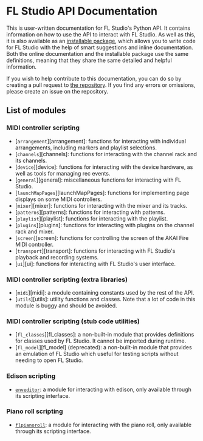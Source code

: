 <h1>FL Studio API Documentation</h1>

This is user-written documentation for FL Studio's Python API. It contains information on how to use the API to interact with FL Studio. As well as this, it is also available as an [installable package](https://github.com/MiguelGuthridge/FL-Studio-API-Stubs#installation), which allows you to write code for FL Studio with the help of smart suggestions and inline documentation. Both the online documentation and the installable package use the same definitions, meaning that they share the same detailed and helpful information.

If you wish to help contribute to this documentation, you can do so by creating a pull request to [the repository](https://github.com/MiguelGuthridge/FL-Studio-API-Stubs). If you find any errors or omissions, please create an issue on the repository.

## List of modules

### MIDI controller scripting

* [`arrangement`][arrangement]: functions for interacting with individual arrangements,
  including markers and playlist selections.
* [`channels`][channels]: functions for interacting with the channel rack and its channels.
* [`device`][device]: functions for interacting with the device hardware, as well as
  tools for managing rec events.
* [`general`][general]: miscellaneous functions for interacting with FL Studio.
* [`launchMapPages`][launchMapPages]: functions for implementing page displays on some MIDI
  controllers.
* [`mixer`][mixer]: functions for interacting with the mixer and its tracks.
* [`patterns`][patterns]: functions for interacting with patterns.
* [`playlist`][playlist]: functions for interacting with the playlist.
* [`plugins`][plugins]: functions for interacting with plugins on the channel rack and
  mixer.
* [`screen`][screen]: functions for controlling the screen of the AKAI Fire MIDI
  controller.
* [`transport`][transport]: functions for interacting with FL Studio's playback and
  recording systems.
* [`ui`][ui]: functions for interacting with FL Studio's user interface.

### MIDI controller scripting (extra libraries)

* [`midi`][midi]: a module containing constants used by the rest of the API.
* [`utils`][utils]: utility functions and classes. Note that a lot of code in this
  module is buggy and should be avoided.

### MIDI controller scripting (stub code utilities)

* [`fl_classes`][fl_classes]: a non-built-in module that provides definitions for classes
  used by FL Studio. It cannot be imported during runtime.
* [`fl_model`][fl_model] (deprecated): a non-built-in module that provides an emulation of FL Studio
  which useful for testing scripts without needing to open FL Studio.

### Edison scripting

* [`enveditor`](enveditor/index.md): a module for interacting with edison, only available through its
  scripting interface.

### Piano roll scripting

* [`flpianoroll`](flpianoroll/index.md): a module for interacting with the
  piano roll, only available through its scripting interface.
